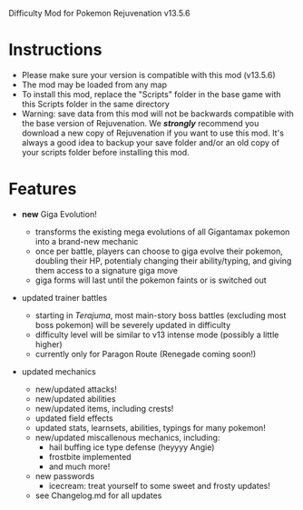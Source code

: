 Difficulty Mod for Pokemon Rejuvenation v13.5.6

# Instructions
- Please make sure your version is compatible with this mod (v13.5.6)
- The mod may be loaded from any map
- To install this mod, replace the "Scripts" folder in the base game with this Scripts folder in the same directory
- Warning: save data from this mod will not be backwards compatible with the base version of Rejuvenation. We ***strongly*** recommend you download a new copy of Rejuvenation if you want to use this mod. It's always a good idea to backup your save folder and/or an old copy of your scripts folder before installing this mod.

# Features
- **new** Giga Evolution!
  - transforms the existing mega evolutions of all Gigantamax pokemon into a brand-new mechanic
  - once per battle, players can choose to giga evolve their pokemon, doubling their HP, potentialy changing their ability/typing, and giving them access to a signature giga move
  - giga forms will last until the pokemon faints or is switched out

- updated trainer battles
  - starting in *Terajuma*, most main-story boss battles (excluding most boss pokemon) will be severely updated in difficulty
  - difficulty level will be similar to v13 intense mode (possibly a little higher)
  - currently only for Paragon Route (Renegade coming soon!)

- updated mechanics
  - new/updated attacks!
  - new/updated abilities
  - new/updated items, including crests!
  - updated field effects
  - updated stats, learnsets, abilities, typings for many pokemon!
  - new/updated miscallenous mechanics, including:
    - hail buffing ice type defense (heyyyy Angie)
    - frostbite implemented
    - and much more!
  - new passwords
    - icecream: treat yourself to some sweet and frosty updates!
  - see Changelog.md for all updates